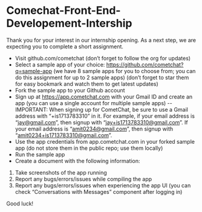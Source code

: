 # Comechat-Front-End-Developement-Intership

Thank you for your interest in our internship opening. As a next step, we are expecting you to complete a short assignment.

- Visit github.com/cometchat (don’t forget to follow the org for updates)
- Select a sample app of your choice: https://github.com/cometchat?q=sample-app (we have 8 sample apps for you to choose
  from; you can do this assignment for up to 2 sample apps) (don’t forget to star them for easy bookmark and watch them to get latest updates)
- Fork the sample app to your Github account
- Sign up at https://app.cometchat.com with your Gmail ID and create an app (you can use a single account for multiple sample apps)
-- IMPORTANT: When signing up for CometChat, be sure to use a Gmail address with “+is1713783310” in it. For example, if your email address is “jay@gmail.com”, then signup with “jay+is1713783310@gmail.com”. If your email address is “amit0234@gmail.com”, then signup with “amit0234+is1713783310@gmail.com”.
- Use the app credentials from app.cometchat.com in your forked sample app (do not store them in the public repo; use them locally)
- Run the sample app
- Create a document with the following information:
1. Take screenshots of the app running
2. Report any bugs/errors/issues while compiling the app
3. Report any bugs/errors/issues when experiencing the app UI (you can check “Conversations with Messages” component after logging in)

Good luck!
